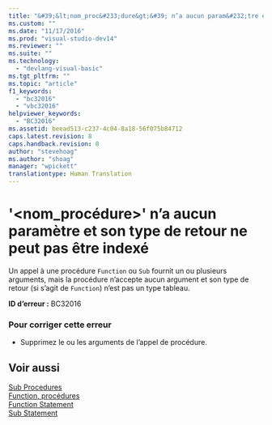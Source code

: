 ```yaml
---
title: "&#39;&lt;nom_proc&#233;dure&gt;&#39; n’a aucun param&#232;tre et son type de retour ne peut pas &#234;tre index&#233; | Microsoft Docs"
ms.custom: ""
ms.date: "11/17/2016"
ms.prod: "visual-studio-dev14"
ms.reviewer: ""
ms.suite: ""
ms.technology: 
  - "devlang-visual-basic"
ms.tgt_pltfrm: ""
ms.topic: "article"
f1_keywords: 
  - "bc32016"
  - "vbc32016"
helpviewer_keywords: 
  - "BC32016"
ms.assetid: beead513-c237-4c04-8a18-56f075b84712
caps.latest.revision: 8
caps.handback.revision: 8
author: "stevehoag"
ms.author: "shoag"
manager: "wpickett"
translationtype: Human Translation
---
```

# &#39;&lt;nom_proc&#233;dure&gt;&#39; n’a aucun param&#232;tre et son type de retour ne peut pas &#234;tre index&#233;
Un appel à une procédure `Function` ou `Sub` fournit un ou plusieurs arguments, mais la procédure n’accepte aucun argument et son type de retour \(si s’agit de `Function`\) n’est pas un type tableau.  
  
 **ID d’erreur :** BC32016  
  
### Pour corriger cette erreur  
  
-   Supprimez le ou les arguments de l’appel de procédure.  
  
## Voir aussi  
 [Sub Procedures](../../visual-basic/programming-guide/language-features/procedures/sub-procedures.md)   
 [Function, procédures](../../visual-basic/programming-guide/language-features/procedures/function-procedures.md)   
 [Function Statement](../../visual-basic/language-reference/statements/function-statement.md)   
 [Sub Statement](../../visual-basic/language-reference/statements/sub-statement.md)